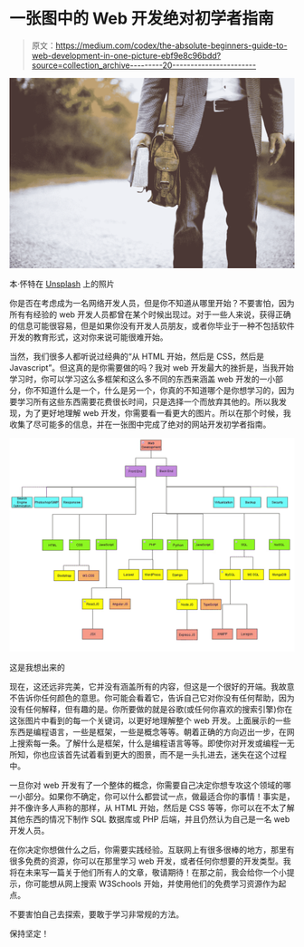 # 一张图中的 Web 开发绝对初学者指南

> 原文：<https://medium.com/codex/the-absolute-beginners-guide-to-web-development-in-one-picture-ebf9e8c96bdd?source=collection_archive---------20----------------------->

![](img/59c918b995e2566ef0ab808c4eb4f3ad.png)

本·怀特在 [Unsplash](https://unsplash.com?utm_source=medium&utm_medium=referral) 上的照片

你是否在考虑成为一名网络开发人员，但是你不知道从哪里开始？不要害怕，因为所有有经验的 web 开发人员都曾在某个时候出现过。对于一些人来说，获得正确的信息可能很容易，但是如果你没有开发人员朋友，或者你毕业于一种不包括软件开发的教育形式，这对你来说可能很难开始。

当然，我们很多人都听说过经典的“从 HTML 开始，然后是 CSS，然后是 Javascript”。但这真的是你需要做的吗？我对 web 开发最大的挫折是，当我开始学习时，你可以学习这么多框架和这么多不同的东西来涵盖 web 开发的一小部分，你不知道什么是一个，什么是另一个，你真的不知道哪个是你想学习的，因为要学习所有这些东西需要花费很长时间，只是选择一个而放弃其他的。所以我发现，为了更好地理解 web 开发，你需要看一看更大的图片。所以在那个时候，我收集了尽可能多的信息，并在一张图中完成了绝对的网站开发初学者指南。

![](img/93e2af763bd3e0646bf8c8a78f6c53b2.png)

这是我想出来的

现在，这还远非完美，它并没有涵盖所有的内容，但这是一个很好的开端。我故意不告诉你任何颜色的意思。你可能会看着它，告诉自己它对你没有任何帮助，因为没有任何解释，但有趣的是。你所要做的就是谷歌(或任何你喜欢的搜索引擎)你在这张图片中看到的每一个关键词，以更好地理解整个 web 开发。上面展示的一些东西是编程语言，一些是框架，一些是概念等等。朝着正确的方向迈出一步，在网上搜索每一条。了解什么是框架，什么是编程语言等等。即使你对开发或编程一无所知，你也应该首先试着看到更大的图景，而不是一头扎进去，迷失在这个过程中。

一旦你对 web 开发有了一个整体的概念，你需要自己决定你想专攻这个领域的哪一小部分。如果你不确定，你可以什么都尝试一点，做最适合你的事情！事实是，并不像许多人声称的那样，从 HTML 开始，然后是 CSS 等等，你可以在不太了解其他东西的情况下制作 SQL 数据库或 PHP 后端，并且仍然认为自己是一名 web 开发人员。

在你决定你想做什么之后，你需要实践经验。互联网上有很多很棒的地方，那里有很多免费的资源，你可以在那里学习 web 开发，或者任何你想要的开发类型。我将在未来写一篇关于他们所有人的文章，敬请期待！在那之前，我会给你一个小提示，你可能想从网上搜索 W3Schools 开始，并使用他们的免费学习资源作为起点。

不要害怕自己去探索，要敢于学习非常规的方法。

保持坚定！